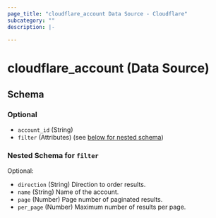 ```yaml
---
page_title: "cloudflare_account Data Source - Cloudflare"
subcategory: ""
description: |-
  
---
```


# cloudflare_account (Data Source)




<!-- schema generated by tfplugindocs -->
## Schema

### Optional

- `account_id` (String)
- `filter` (Attributes) (see [below for nested schema](#nestedatt--filter))

<a id="nestedatt--filter"></a>
### Nested Schema for `filter`

Optional:

- `direction` (String) Direction to order results.
- `name` (String) Name of the account.
- `page` (Number) Page number of paginated results.
- `per_page` (Number) Maximum number of results per page.


